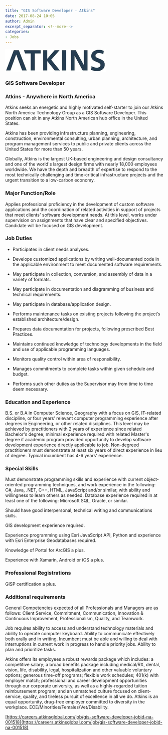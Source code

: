 ```yaml
---
title: "GIS Software Developer - Atkins"
date: 2017-08-24 10:05
author: Admin
excerpt_separator: <!--more-->
categories:
- Jobs
---
```


![Atkins](/assets/img/blog/atkins.jpg)

### GIS Software Developer
### Atkins - Anywhere in North America

Atkins seeks an energetic and highly motivated self-starter to join our Atkins North America Technology Group as a GIS Software Developer. This position can sit in any Atkins North American hub office in the United States.
<!--more-->
Atkins has been providing infrastructure planning, engineering, construction, environmental consulting, urban planning, architecture, and program management services to public and private clients across the United States for more than 50 years.

Globally, Atkins is the largest UK-based engineering and design consultancy and one of the world's largest design firms with nearly 18,000 employees worldwide. We have the depth and breadth of expertise to respond to the most technically challenging and time-critical infrastructure projects and the urgent transition to a low-carbon economy.

### Major Function/Role
Applies professional proficiency in the development of custom software applications and the coordination of related activities in support of projects that meet clients' software development needs. At this level, works under supervision on assignments that have clear and specified objectives. Candidate will be focused on GIS development.

### Job Duties
- Participates in client needs analyses.

- Develops customized applications by writing well-documented code in the applicable environment to meet documented software requirements.

- May participate in collection, conversion, and assembly of data in a variety of formats.

- May participate in documentation and diagramming of business and technical requirements.

- May participate in database/application design.

- Performs maintenance tasks on existing projects following the project’s established architecture/design.

- Prepares data documentation for projects, following prescribed Best Practices.

- Maintains continued knowledge of technology developments in the field and use of applicable programming languages.

- Monitors quality control within area of responsibility.

- Manages commitments to complete tasks within given schedule and budget.

- Performs such other duties as the Supervisor may from time to time deem necessary.

### Education and Experience
B.S. or B.A in Computer Science, Geography with a focus on GIS, IT-related discipline, or four years’ relevant computer programming experience after degrees in Engineering, or other related disciplines. This level may be achieved by practitioners with 2 years of experience since related Bachelor's degree; minimal experience required with related Master's degree if academic program provided opportunity to develop software development experience directly applicable to job. Non-degreed practitioners must demonstrate at least six years of direct experience in lieu of degree. Typical incumbent has 4-6 years' experience.

### Special Skills
Must demonstrate programming skills and experience with current object-oriented programming techniques, and work experience in the following: C#, Java, .NET, C++, HTML, JavaScript and/or similar, with ability and willingness to learn others as needed. Database experience required in at least one of the following: Microsoft SQL, Oracle, or similar.

Should have good interpersonal, technical writing and communications skills.

GIS development experience required.

Experience programming using Esri JavaScript API, Python and experience with Esri Enterprise Geodatabases required.

Knowledge of Portal for ArcGIS a plus.

Experience with Xamarin, Android or iOS a plus.

### Professional Registrations
GISP certification a plus.

### Additional requirements
General Competencies expected of all Professionals and Managers are as follows: Client Service, Commitment, Communication, Innovation & Continuous Improvement, Professionalism, Quality, and Teamwork.

Job requires ability to access and understand technology materials and ability to operate computer keyboard. Ability to communicate effectively both orally and in writing. Incumbent must be able and willing to deal with interruptions in current work in progress to handle priority jobs. Ability to plan and prioritize tasks.

Atkins offers its employees a robust rewards package which includes: a competitive salary; a broad benefits package including medical/RX, dental, vision, life, disability, legal, hospitalization and other valuable voluntary options; generous time-off programs; flexible work schedules; 401(k) with employer match; professional and career development opportunities through our corporate university, as well as a highly-regarded tuition reimbursement program; and an unmatched culture focused on client-service, quality, and tireless pursuit of excellence in all we do. Atkins is an equal opportunity, drug-free employer committed to diversity in the workplace. EOE/Minorities/Females/Vet/Disability.

[https://careers.atkinsglobal.com/job/gis-software-developer-jobid-na-001518](https://careers.atkinsglobal.com/job/gis-software-developer-jobid-na-001518)
